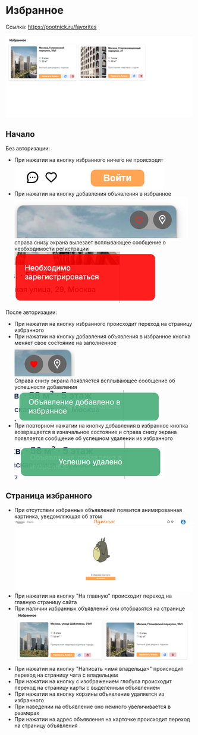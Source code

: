 # Избранное

Ссылка: https://pootnick.ru/favorites

![img.png](assets/img.png)

## Начало

Без авторизации:

-   При нажатии на кнопку избранного ничего не происходит\
    ![img.png](assets/img_12.png)
-   При нажатии на кнопку добавления объявления в избранное\
    ![img_1.png](assets/img_1.png)\
    справа снизу экрана вылезает всплывающее сообщение о необходимости регистрации\
    ![img_2.png](assets/img_2.png)

После авторизации:

-   При нажатии на кнопку избранного происходит переход на страницу избранного
-   При нажатии на кнопку добавления объявления в избранное кнопка меняет свое состояние на заполненное\
    ![img_3.png](assets/img_3.png)\
    Справа снизу экрана появляется всплывающее сообщение об успешности добавления\
    ![img_4.png](assets/img_4.png)
-   При повторном нажатии на кнопку добавления в избранное кнопка возвращается в изначальное состояние и справа снизу экрана появляется сообщение об успешном удалении из избранного\
    ![img_5.png](assets/img_5.png)

## Страница избранного

-   При отсутствии избранных объявлений появится анимированная картинка, уведомляющая об этом\
    ![img_6.png](assets/img_6.png)
-   При нажатии на кнопку "На главную" происходит переход на главную страницу сайта
-   При наличии избранных объявлений они отобразятся на странице\
    ![img_10.png](assets/img_10.png)
-   При нажатии на кнопку "Написать <имя владельца>" происходит переход на страницу чата с владельцем
-   При нажатии на кнопку с изображением глобуса происходит переход на страницу карты с выделенным объявлением
-   При нажатии на кнопку корзины объявление удаляется из избранного
-   При наведении на объявление оно немного увеличивается в размерах
-   При нажатии на адрес объявления на карточке происходит переход на страницу объявления
